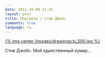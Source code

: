 ```yaml
---
date: 2011-10-08 21:41
layout: post
title: Портреты / Стив Джобс
comments: true
language: ru
---
```


[{% img center /images/drawings/sj_500.jpg %}](/images/drawings/sj.jpg)

Стив Джобс. Мой единственный кумир...

